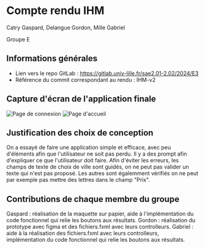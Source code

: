 # Compte rendu IHM

Catry Gaspard, Delangue Gordon, Mille Gabriel

Groupe E

## Informations générales

- Lien vers le repo GitLab : https://gitlab.univ-lille.fr/sae2.01-2.02/2024/E3
- Référence du commit correspondant au rendu : IHM-v2

## Capture d'écran de l'application finale

![Page de connexion](captures/connexion.png)
![Page d'accueil](captures/accueil.png)

## Justification des choix de conception

On a essayé de faire une application simple et efficace, avec peu d'éléments afin que l'utilisateur ne soit pas perdu.
Il y a des prompt afin d'expliquer ce que l'utilisateur doit faire.
Afin d'éviter les erreurs, les champs de texte de choix de ville sont guidés, on ne peut pas valider un texte qui n'est pas proposé. Les autres sont égalemment vérifiés on ne peut par exemple pas mettre des lettres dans le champ "Prix".


## Contributions de chaque membre du groupe

Gaspard : réalisation de la maquette sur papier, aide à l'implémentation du code fonctionnel qui relie les boutons aux résultats.
Gordon : réalisation du prototype avec figma et des fichiers.fxml avec leurs controlleurs.
Gabriel : aide à la réalisation des fichiers.fxml avec leurs controlleurs, implémentation du code fonctionnel qui relie les boutons aux résultats.
